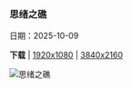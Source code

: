 ### 思绪之礁

日期：2025-10-09

**下载**  |  [1920x1080](https://cn.bing.com/th?id=OHR.MonurikiFiji_ZH-CN9178115886_1920x1080.jpg)  |  [3840x2160](https://cn.bing.com/th?id=OHR.MonurikiFiji_ZH-CN9178115886_UHD.jpg)

![思绪之礁](https://cn.bing.com/th?id=OHR.MonurikiFiji_ZH-CN9178115886_1920x1080.jpg "莫努里基岛周边的珊瑚礁，玛玛努卡群岛，斐济 (© David Wall/SuperStock)")

